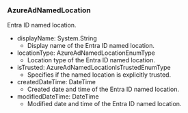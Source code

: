 ### AzureAdNamedLocation
Entra ID named location.

- displayName: System.String
  - Display name of the Entra ID named location.
- locationType: AzureAdNamedLocationEnumType
  - Location type of the Entra ID named location.
- isTrusted: AzureAdNamedLocationIsTrustedEnumType
  - Specifies if the named location is explicitly trusted.
- createdDateTime: DateTime
  - Created date and time of the Entra ID named location.
- modifiedDateTime: DateTime
  - Modified date and time of the Entra ID named location.
